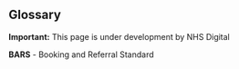 ## Glossary

  <div markdown="span" class="alert alert-warning" role="alert"><i class="fa fa-warning"></i><b> Important:</b> This page is under development by NHS Digital</div>

<b>BARS</b> - Booking and Referral Standard